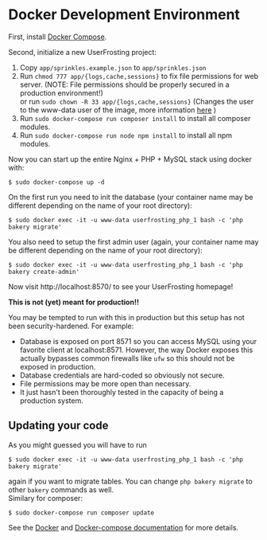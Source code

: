# Docker Development Environment

First, install [Docker Compose](https://docs.docker.com/compose/install/).

Second, initialize a new UserFrosting project:

1. Copy `app/sprinkles.example.json` to `app/sprinkles.json`
2. Run `chmod 777 app/{logs,cache,sessions}` to fix file permissions for web server. (NOTE: File
   permissions should be properly secured in a production environment!)   
   or run `sudo chown -R 33 app/{logs,cache,sessions}` (Changes the user to the www-data user of the image, more information [here](https://serversforhackers.com/c/dckr-file-permissions) )
2. Run `sudo docker-compose run composer install` to install all composer modules.
3. Run `sudo docker-compose run node npm install` to install all npm modules.

Now you can start up the entire Nginx + PHP + MySQL stack using docker with:

    $ sudo docker-compose up -d

On the first run you need to init the database (your container name may be different depending on the name of your root directory):

    $ sudo docker exec -it -u www-data userfrosting_php_1 bash -c 'php bakery migrate'
    
You also need to setup the first admin user (again, your container name may be different depending on the name of your root directory):

    $ sudo docker exec -it -u www-data userfrosting_php_1 bash -c 'php bakery create-admin'

Now visit http://localhost:8570/ to see your UserFrosting homepage!

**This is not (yet) meant for production!!**

You may be tempted to run with this in production but this setup has not been security-hardened. For example:

- Database is exposed on port 8571 so you can access MySQL using your favorite client at localhost:8571. However,
  the way Docker exposes this actually bypasses common firewalls like `ufw` so this should not be exposed in production.
- Database credentials are hard-coded so obviously not secure.
- File permissions may be more open than necessary.
- It just hasn't been thoroughly tested in the capacity of being a production system.

## Updating your code
As you might guessed you will have to run 

    $ sudo docker exec -it -u www-data userfrosting_php_1 bash -c 'php bakery migrate'
    
again if you want to migrate tables.
You can change `php bakery migrate` to other `bakery` commands as well.  
Similary for composer:

    $ sudo docker-compose run composer update
   
See the [Docker](https://docs.docker.com/engine) and [Docker-compose documentation](https://docs.docker.com/compose/) for more details.
